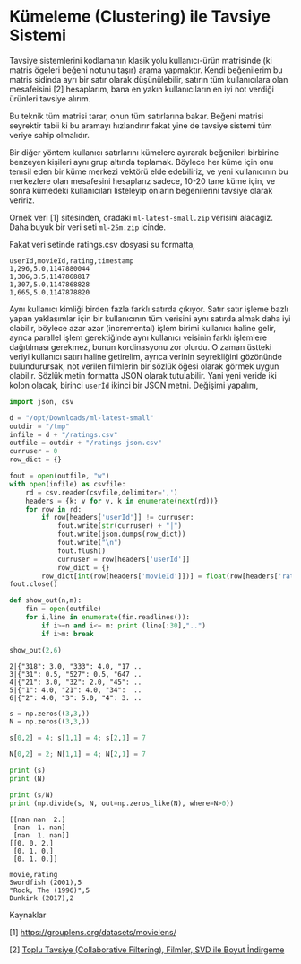 # Kümeleme (Clustering) ile Tavsiye Sistemi

Tavsiye sistemlerini kodlamanın klasik yolu kullanıcı-ürün matrisinde
(ki matris ögeleri beğeni notunu taşır) arama yapmaktır. Kendi
beğenilerim bu matris sidinda ayrı bir satır olarak düşünülebilir,
satırın tüm kullanıcılara olan mesafeisini [2] hesaplarım, bana en
yakın kullanıcıların en iyi not verdiği ürünleri tavsiye alırım.

Bu teknik tüm matrisi tarar, onun tüm satırlarına bakar. Beğeni
matrisi seyrektir tabii ki bu aramayı hızlandırır fakat yine de
tavsiye sistemi tüm veriye sahip olmalıdır. 

Bir diğer yöntem kullanıcı satırlarını kümelere ayırarak beğenileri
birbirine benzeyen kişileri aynı grup altında toplamak. Böylece her
küme için onu temsil eden bir küme merkezi vektörü elde edebiliriz, ve
yeni kullanıcının bu merkezlere olan mesafesini hesaplarız sadece,
10-20 tane küme için, ve sonra kümedeki kullanıcıları listeleyip
onların beğenilerini tavsiye olarak veririz.

Ornek veri [1] sitesinden, oradaki `ml-latest-small.zip` verisini alacagiz.
Daha buyuk bir veri seti `ml-25m.zip` icinde.

Fakat veri setinde ratings.csv dosyasi su formatta,

```
userId,movieId,rating,timestamp
1,296,5.0,1147880044
1,306,3.5,1147868817
1,307,5.0,1147868828
1,665,5.0,1147878820
```

Aynı kullanıcı kimliği birden fazla farklı satırda çıkıyor. Satır
satır işleme bazlı yapan yaklaşımlar için bir kullanıcının tüm
verisini aynı satırda almak daha iyi olabilir, böylece azar azar
(incremental) işlem birimi kullanıcı haline gelir, ayrıca parallel
işlem gerektiğinde aynı kullanıcı veisinin farklı işlemlere
dağıtılması gerekmez, bunun kordinasyonu zor olurdu. O zaman üstteki
veriyi kullanıcı satırı haline getirelim, ayrıca verinin seyrekliğini
gözönünde bulundurursak, not verilen filmlerin bir sözlük öğesi olarak
görmek uygun olabilir. Sözlük metin formatta JSON olarak tutulabilir.
Yani yeni veride iki kolon olacak, birinci `userİd` ikinci bir JSON
metni. Değişimi yapalım,


```python
import json, csv

d = "/opt/Downloads/ml-latest-small"
outdir = "/tmp"
infile = d + "/ratings.csv"
outfile = outdir + "/ratings-json.csv"
curruser = 0
row_dict = {}

fout = open(outfile, "w")
with open(infile) as csvfile:   
    rd = csv.reader(csvfile,delimiter=',')
    headers = {k: v for v, k in enumerate(next(rd))}
    for row in rd:
        if row[headers['userId']] != curruser:
            fout.write(str(curruser) + "|")
            fout.write(json.dumps(row_dict))
            fout.write("\n")
            fout.flush()
            curruser = row[headers['userId']]
            row_dict = {}       
        row_dict[int(row[headers['movieId']])] = float(row[headers['rating']])
fout.close()

def show_out(n,m):
    fin = open(outfile)
    for i,line in enumerate(fin.readlines()):
        if i>=n and i<= m: print (line[:30],"..")
        if i>m: break
```


```python
show_out(2,6)
```

```text
2|{"318": 3.0, "333": 4.0, "17 ..
3|{"31": 0.5, "527": 0.5, "647 ..
4|{"21": 3.0, "32": 2.0, "45": ..
5|{"1": 4.0, "21": 4.0, "34":  ..
6|{"2": 4.0, "3": 5.0, "4": 3. ..
```









```python
s = np.zeros((3,3,))
N = np.zeros((3,3,))

s[0,2] = 4; s[1,1] = 4; s[2,1] = 7

N[0,2] = 2; N[1,1] = 4; N[2,1] = 7

print (s)
print (N)

print (s/N)
print (np.divide(s, N, out=np.zeros_like(N), where=N>0))
```

```text
[[nan nan  2.]
 [nan  1. nan]
 [nan  1. nan]]
[[0. 0. 2.]
 [0. 1. 0.]
 [0. 1. 0.]]
```





```
movie,rating
Swordfish (2001),5
"Rock, The (1996)",5
Dunkirk (2017),2
```


Kaynaklar

[1] https://grouplens.org/datasets/movielens/

[2] <a href="../../../stat/stat_137_collab/toplu_tavsiye__collaborative_filtering__filmler_svd_ile_boyut_indirgeme.html">Toplu Tavsiye (Collaborative Filtering), Filmler, SVD ile Boyut İndirgeme</a>

